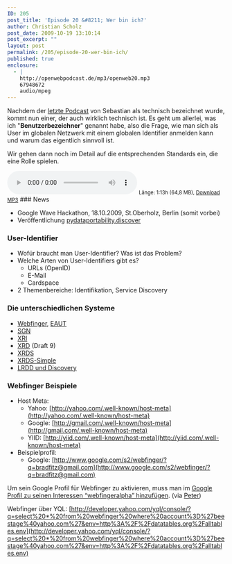 ```yaml
---
ID: 205
post_title: 'Episode 20 &#8211; Wer bin ich?'
author: Christian Scholz
post_date: 2009-10-19 13:10:14
post_excerpt: ""
layout: post
permalink: /205/episode-20-wer-bin-ich/
published: true
enclosure:
  - |
    http://openwebpodcast.de/mp3/openweb20.mp3
    67948672
    audio/mpeg
---
```


Nachdem der [letzte Podcast](http://blog.openwebpodcast.de/187/owp19/) von Sebastian als technisch bezeichnet wurde, kommt nun einer, der auch wirklich technisch ist. Es geht um allerlei, was ich "**Benutzerbezeichner**" genannt habe, also die Frage, wie man sich als User im globalen Netzwerk mit einem globalen Identifier anmelden kann und warum das eigentlich sinnvoll ist.

Wir gehen dann noch im Detail auf die entsprechenden Standards ein, die eine Rolle spielen.

<audio controls>
  <source src="http://openwebpodcast.de/mp3/openweb20.mp3" type="audio/mpeg">
  Ihr Browser unterstützt diesen Audio-Player nicht.
</audio>
<small>Länge: 1:13h (64,8 MB), <a href="http://openwebpodcast.de/mp3/openweb20.mp3">Download MP3</a></small>
### News

*   Google Wave Hackathon, 18.10.2009, St.Oberholz, Berlin (somit vorbei)
*   Veröffentlichung [pydataportability.discover](http://mrtopf.de/blog/en/introducing-webfinger-and-a-python-client/)

### User-Identifier

*   Wofür braucht man User-Identifier? Was ist das Problem?
*   Welche Arten von User-Identifiers gibt es?
    *   URLs (OpenID)
    *   E-Mail
    *   Cardspace
*   2 Themenbereiche: Identifikation, Service Discovery

### Die unterschiedlichen Systeme

*   [Webfinger](http://code.google.com/p/webfinger/), [EAUT](http://www.eaut.org)
*   [SGN](http://code.google.com/p/google-sgnodemapper/)
*   [XRI](http://www.inames.net/)
*   [XRD](http://www.oasis-open.org/committees/download.php/34724/xrd-1.0-wd09.html) (Draft 9)
*   [XRDS](http://de.wikipedia.org/wiki/XRDS)
*   [XRDS-Simple](http://xrds-simple.net)
*   [LRDD und Discovery](http://hueniverse.com/discovery/)

### Webfinger Beispiele

*   Host Meta:
    *   Yahoo: [http://yahoo.com/.well-known/host-meta](http://yahoo.com/.well-known/host-meta)
    *   Google: [http://gmail.com/.well-known/host-meta](http://gmail.com/.well-known/host-meta)
    *   YIID: [http://yiid.com/.well-known/host-meta](http://yiid.com/.well-known/host-meta)
*   Beispielprofil:
    *   Google: [http://www.google.com/s2/webfinger/?q=bradfitz@gmail.com](http://www.google.com/s2/webfinger/?q=bradfitz@gmail.com)

Um sein Google Profil für Webfinger zu aktivieren, muss man im [Google Profil zu seinen Interessen “webfingeralpha” hinzufügen](http://groups.google.com/group/webfinger/browse_thread/thread/46fe84c1e38ab715). (via [Peter](http://blog.openwebpodcast.de/205/episode-20-wer-bin-ich/comment-page-1/#comment-154))

Webfinger über YQL: [http://developer.yahoo.com/yql/console/?q=select%20*%20from%20webfinger%20where%20account%3D%27beestage%40yahoo.com%27&env=http%3A%2F%2Fdatatables.org%2Falltables.env](http://developer.yahoo.com/yql/console/?q=select%20*%20from%20webfinger%20where%20account%3D%27beestage%40yahoo.com%27&env=http%3A%2F%2Fdatatables.org%2Falltables.env)
